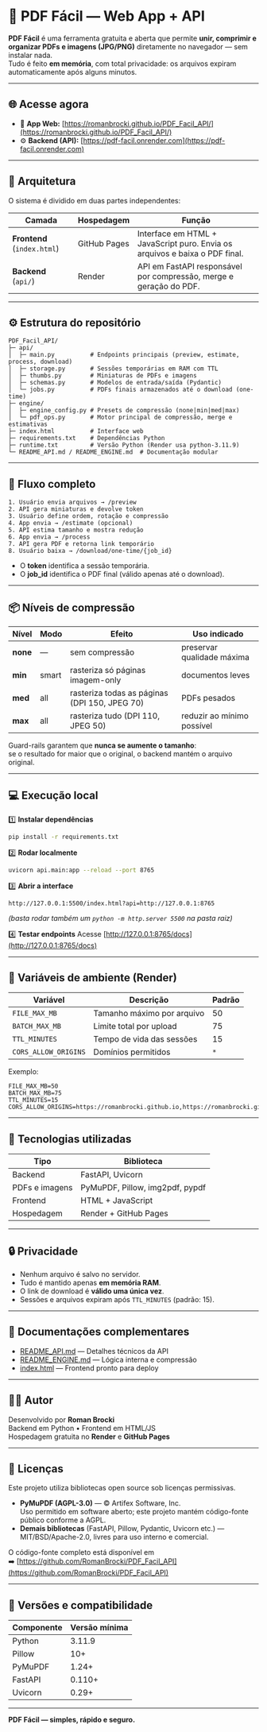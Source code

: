 # 📄 PDF Fácil — Web App + API

**PDF Fácil** é uma ferramenta gratuita e aberta que permite **unir, comprimir e organizar PDFs e imagens (JPG/PNG)** diretamente no navegador — sem instalar nada.  
Tudo é feito **em memória**, com total privacidade: os arquivos expiram automaticamente após alguns minutos.

---

## 🌐 Acesse agora

- 🔗 **App Web:** [https://romanbrocki.github.io/PDF_Facil_API/](https://romanbrocki.github.io/PDF_Facil_API/)  
- ⚙️ **Backend (API):** [https://pdf-facil.onrender.com](https://pdf-facil.onrender.com)

---

## 🧩 Arquitetura

O sistema é dividido em duas partes independentes:

| Camada | Hospedagem | Função |
|---------|-------------|--------|
| **Frontend** (`index.html`) | GitHub Pages | Interface em HTML + JavaScript puro. Envia os arquivos e baixa o PDF final. |
| **Backend** (`api/`) | Render | API em FastAPI responsável por compressão, merge e geração do PDF. |

---

## ⚙️ Estrutura do repositório

```
PDF_Facil_API/
├─ api/
│  ├─ main.py          # Endpoints principais (preview, estimate, process, download)
│  ├─ storage.py       # Sessões temporárias em RAM com TTL
│  ├─ thumbs.py        # Miniaturas de PDFs e imagens
│  ├─ schemas.py       # Modelos de entrada/saída (Pydantic)
│  └─ jobs.py          # PDFs finais armazenados até o download (one-time)
├─ engine/
│  ├─ engine_config.py # Presets de compressão (none|min|med|max)
│  └─ pdf_ops.py       # Motor principal de compressão, merge e estimativas
├─ index.html          # Interface web
├─ requirements.txt    # Dependências Python
├─ runtime.txt         # Versão Python (Render usa python-3.11.9)
└─ README_API.md / README_ENGINE.md  # Documentação modular
```

---

## 🚀 Fluxo completo

```text
1. Usuário envia arquivos → /preview
2. API gera miniaturas e devolve token
3. Usuário define ordem, rotação e compressão
4. App envia → /estimate (opcional)
5. API estima tamanho e mostra redução
6. App envia → /process
7. API gera PDF e retorna link temporário
8. Usuário baixa → /download/one-time/{job_id}
```

- O **token** identifica a sessão temporária.  
- O **job_id** identifica o PDF final (válido apenas até o download).

---

## 📦 Níveis de compressão

| Nível | Modo | Efeito | Uso indicado |
|-------|-------|--------|---------------|
| **none** | — | sem compressão | preservar qualidade máxima |
| **min** | smart | rasteriza só páginas imagem-only | documentos leves |
| **med** | all | rasteriza todas as páginas (DPI 150, JPEG 70) | PDFs pesados |
| **max** | all | rasteriza tudo (DPI 110, JPEG 50) | reduzir ao mínimo possível |

Guard-rails garantem que **nunca se aumente o tamanho**:  
se o resultado for maior que o original, o backend mantém o arquivo original.

---

## 💻 Execução local

1️⃣ **Instalar dependências**
```bash
pip install -r requirements.txt
```

2️⃣ **Rodar localmente**
```bash
uvicorn api.main:app --reload --port 8765
```

3️⃣ **Abrir a interface**
```text
http://127.0.0.1:5500/index.html?api=http://127.0.0.1:8765
```
*(basta rodar também um `python -m http.server 5500` na pasta raiz)*

4️⃣ **Testar endpoints**
Acesse [http://127.0.0.1:8765/docs](http://127.0.0.1:8765/docs)

---

## 🔧 Variáveis de ambiente (Render)

| Variável | Descrição | Padrão |
|-----------|------------|--------|
| `FILE_MAX_MB` | Tamanho máximo por arquivo | 50 |
| `BATCH_MAX_MB` | Limite total por upload | 75 |
| `TTL_MINUTES` | Tempo de vida das sessões | 15 |
| `CORS_ALLOW_ORIGINS` | Domínios permitidos | `*` |

Exemplo:
```env
FILE_MAX_MB=50
BATCH_MAX_MB=75
TTL_MINUTES=15
CORS_ALLOW_ORIGINS=https://romanbrocki.github.io,https://romanbrocki.github.io/PDF_Facil_API/
```

---

## 🧠 Tecnologias utilizadas

| Tipo | Biblioteca |
|------|-------------|
| Backend | FastAPI, Uvicorn |
| PDFs e imagens | PyMuPDF, Pillow, img2pdf, pypdf |
| Frontend | HTML + JavaScript |
| Hospedagem | Render + GitHub Pages |

---

## 🔒 Privacidade

- Nenhum arquivo é salvo no servidor.  
- Tudo é mantido apenas **em memória RAM**.  
- O link de download é **válido uma única vez**.  
- Sessões e arquivos expiram após `TTL_MINUTES` (padrão: 15).

---

## 🧩 Documentações complementares

- [README_API.md](api/README_API.md) — Detalhes técnicos da API  
- [README_ENGINE.md](engine/README_ENGINE.md) — Lógica interna e compressão  
- [index.html](index.html) — Frontend pronto para deploy  

---

## 👨‍💻 Autor

Desenvolvido por **Roman Brocki**  
Backend em Python • Frontend em HTML/JS  
Hospedagem gratuita no **Render** e **GitHub Pages**

---

## 📜 Licenças

Este projeto utiliza bibliotecas open source sob licenças permissivas.

- **PyMuPDF (AGPL-3.0)** — © Artifex Software, Inc.  
  Uso permitido em software aberto; este projeto mantém código-fonte público conforme a AGPL.  
- **Demais bibliotecas** (FastAPI, Pillow, Pydantic, Uvicorn etc.) — MIT/BSD/Apache-2.0, livres para uso interno e comercial.

O código-fonte completo está disponível em  
➡️ [https://github.com/RomanBrocki/PDF_Facil_API](https://github.com/RomanBrocki/PDF_Facil_API)

---

## 🧾 Versões e compatibilidade

| Componente | Versão mínima |
|-------------|----------------|
| Python | 3.11.9 |
| Pillow | 10+ |
| PyMuPDF | 1.24+ |
| FastAPI | 0.110+ |
| Uvicorn | 0.29+ |

---

**PDF Fácil — simples, rápido e seguro.**
